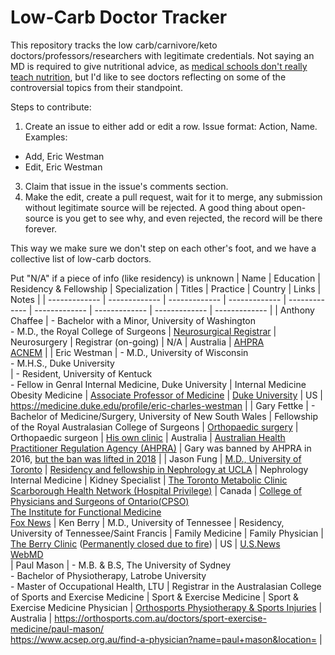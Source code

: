 # Low-Carb Doctor Tracker
This repository tracks the low carb/carnivore/keto doctors/professors/researchers with legitimate credentials. Not saying an MD is required to give nutritional advice, as [medical schools don't really teach nutrition](https://time.com/6282404/nutrition-education-doctors/), but I'd like to see doctors reflecting on some of the controversial topics from their standpoint.

Steps to contribute:
1. Create an issue to either add or edit a row. Issue format: Action, Name. Examples:
  - Add, Eric Westman
  - Edit, Eric Westman
3. Claim that issue in the issue's comments section.
4. Make the edit, create a pull request, wait for it to merge, any submission without legitimate source will be rejected. A good thing about open-source is you get to see why, and even rejected, the record will be there forever.

This way we make sure we don't step on each other's foot, and we have a collective list of low-carb doctors.

Put "N/A" if a piece of info (like residency) is unknown
| Name | Education | Residency & Fellowship | Specialization | Titles | Practice | Country | Links | Notes |
| ------------- | ------------- | ------------- | ------------- | ------------- | ------------- | ------------- | ------------- | ------------- |
| Anthony Chaffee | - Bachelor with a Minor, University of Washington<br>- M.D., the Royal College of Surgeons | [Neurosurgical Registrar](https://www.acnem.org/dr-anthony-chaffee-nem-practitioner-series/#:~:text=Dr%20Anthony%20Chaffee%2C%20Neurosurgical%20Registrar,for%20athletic%20performance%20and%20health) | Neurosurgery | Registrar (on-going) | N/A | Australia | [AHPRA](https://www.ahpra.gov.au/Registration/Registers-of-Practitioners.aspx#search-results-anchor)<br>[ACNEM](https://www.acnem.org/dr-anthony-chaffee-nem-practitioner-series/#:~:text=Dr%20Anthony%20Chaffee%2C%20Neurosurgical%20Registrar,for%20athletic%20performance%20and%20health) |
| Eric Westman | - M.D., University of Wisconsin<br>- M.H.S., Duke University<br> | - Resident, University of Kentuck<br>- Fellow in Genral Internal Medicine, Duke University | Internal Medicine<br>Obesity Medicine | [Associate Professor of Medicine](https://medicine.duke.edu/profile/eric-charles-westman) | [Duke University](https://medicine.duke.edu/profile/eric-charles-westman) | US | https://medicine.duke.edu/profile/eric-charles-westman |
| Gary Fettke | - Bachelor of Medicine/Surgery, University of New South Wales | Fellowship of the Royal Australasian College of Surgeons | [Orthopaedic surgery](https://www.ahpra.gov.au/Registration/Registers-of-Practitioners.aspx) | Orthopaedic surgeon | [His own clinic](https://maps.app.goo.gl/WWpgETbbQFa13Q6v5) | Australia | [Australian Health Practitioner Regulation Agency (AHPRA)](https://www.ahpra.gov.au/Registration/Registers-of-Practitioners.aspx) | Gary was banned by AHPRA in 2016, [but the ban was lifted in 2018](https://www.rnz.co.nz/national/programmes/saturday/audio/2018802393/dr-gary-fettke-fighting-the-demonisation-of-red-meat) |
| Jason Fung | [M.D., University of Toronto](https://www.foxnews.com/health/why-outdated-information-is-to-blame-for-weight-gain) | [Residency and fellowship in Nephrology at UCLA](https://www.foxnews.com/health/why-outdated-information-is-to-blame-for-weight-gain) | Nephrology<br>Internal Medicine | Kidney Specialist | [The Toronto Metabolic Clinic](https://www.torontometabolicclinic.com/)<br>[Scarborough Health Network (Hospital Privilege)](https://doctors.cpso.on.ca/DoctorDetails/Fung-Jason/0116905-70179) | Canada | [College of Physicians and Surgeons of Ontario(CPSO)](https://doctors.cpso.on.ca/DoctorDetails/Fung-Jason/0116905-70179)<br>[The Institute for Functional Medicine](https://www.ifm.org/about/profile/jason-fung-md/)<br>[Fox News](https://www.foxnews.com/health/why-outdated-information-is-to-blame-for-weight-gain)
| Ken Berry | M.D., University of Tennessee | Residency, University of Tennessee/Saint Francis | Family Medicine | Family Physician | [The Berry Clinic](https://maps.app.goo.gl/9fCwpEB41aguHTTYA) ([Permanently closed due to fire](https://thecamdenchronicle.com/berry-clinic-announces-permanent-closure-fire-investigation-is-released/)) | US | [U.S.News](https://health.usnews.com/doctors/ken-berry-243262#location)<br>[WebMD](https://doctor.webmd.com/doctor/ken-berry-7dfc74f5-26ca-49b0-8746-3454673e529c-overview)<br>
| Paul Mason | - M.B. & B.S, The University of Sydney<br>- Bachelor of Physiotherapy, Latrobe University<br>- Master of Occupational Health, LTU | Registrar in the Australasian College of Sports and Exercise Medicine | Sport & Exercise Medicine | Sport & Exercise Medicine Physician | [Orthosports Physiotherapy & Sports Injuries](https://maps.app.goo.gl/iRddbKuZktdRHibz8) | Australia | https://orthosports.com.au/doctors/sport-exercise-medicine/paul-mason/ <br>https://www.acsep.org.au/find-a-physician?name=paul+mason&location= |
